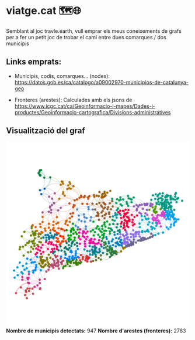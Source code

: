 # viatge.cat 🗺️🌐
Semblant al joc travle.earth, vull emprar els meus coneixements de grafs per a fer un petit joc de trobar el camí entre dues comarques / dos municipis

## Links emprats:

- Municipis, codis, comarques... (nodes):
https://datos.gob.es/ca/catalogo/a09002970-municipios-de-catalunya-geo

- Fronteres (arestes):
Calculades amb els jsons de https://www.icgc.cat/ca/Geoinformacio-i-mapes/Dades-i-productes/Geoinformacio-cartografica/Divisions-administratives

## Visualització del graf
![Logo](assets/catalunya_graf.png)
**Nombre de municipis detectats:** 947
**Nombre d'arestes (fronteres):** 2783
